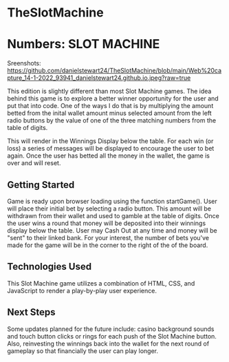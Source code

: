 # TheSlotMachine

# Numbers: SLOT MACHINE

Sreenshots:
https://github.com/danielstewart24/TheSlotMachine/blob/main/Web%20capture_14-1-2022_93941_danielstewart24.github.io.jpeg?raw=true

This edition is slightly different than most Slot Machine games. 
The idea behind this game is to explore a better winner opportunity for 
the user and put that into code. One of the ways I do that is by multiplying 
the amount betted from the inital wallet amount minus selected amount from the left radio buttons
by the value of one of the three matching numbers from the table of digits. 

This will render in the Winnings Display below the table. For each win (or loss)
a series of messages will be displayed to encourage the user to bet again. Once the user has
betted all the money in the wallet, the game is over and will reset. 

## Getting Started

Game is ready upon browser loading using the function startGame(). User will place 
their initial bet by selecting a radio button. This amount will be withdrawn from their
wallet and used to gamble at the table of digits. Once the user wins a round that money
will be deposited into their winnings display below the table. User may Cash Out at any time
and money will be "sent" to their linked bank. For your interest, the number of bets you've made
for the game will be in the corner to the right of the of the board. 

## Technologies Used

This Slot Machine game utilizes a combination of HTML, CSS, and JavaScript 
to render a play-by-play user experience. 

## Next Steps

Some updates planned for the future include: casino background sounds and touch button clicks or rings
for each push of the Slot Machine button. Also, reinvesting the winnings back into the wallet
for the next round of gameplay so that financially the user can play longer. 
